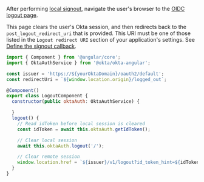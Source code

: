 After performing [local signout](/docs/guides/sign-users-out/angular/sign-out-of-your-app/), navigate the user's browser to the [OIDC logout page](/docs/reference/api/oidc/#logout).

This page clears the user's Okta session, and then redirects back to the `post_logout_redirect_uri` that is provided. This URI must be one of those listed in the `Logout redirect URI` section of your application's settings. See [Define the signout callback](/docs/guides/sign-users-out/define-signout-callback/).

```javascript
import { Component } from '@angular/core';
import { OktaAuthService } from '@okta/okta-angular';

const issuer = 'https://${yourOktaDomain}/oauth2/default';
const redirectUri = `${window.location.origin}/logged_out`;

@Component()
export class LogoutComponent {
  constructor(public oktaAuth: OktaAuthService) {

  }
  logout() {
    // Read idToken before local session is cleared
    const idToken = await this.oktaAuth.getIdToken();

    // Clear local session
    await this.oktaAuth.logout('/');

    // Clear remote session
    window.location.href = `${issuer}/v1/logout?id_token_hint=${idToken}&post_logout_redirect_uri=${redirectUri}`;
  }
}
```
